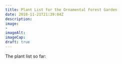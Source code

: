 ```yaml
---
title: Plant List for the Ornamental Forest Garden
date: 2018-11-21T21:39:04Z
description: 
image: 
- 
imageAlt: 
imageCap: 
draft: true
---
```


The plant list so far:

